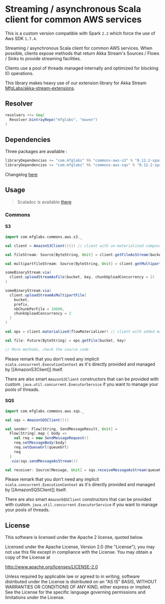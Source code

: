 # Streaming / asynchronous Scala client for common AWS services

This is a custom version compatible with Spark `2.2` which force the use of Aws SDK `1.7.4`.

Streaming / asynchronous Scala client for common AWS services.
When possible, clients expose methods that return Akka Stream's Sources / Flows / Sinks to provide streaming facilities.

Clients use a pool of threads managed internally and optimized for blocking IO operations.

This library makes heavy use of our extension library for Akka Stream
[MfgLabs/akka-stream-extensions](https://github.com/MfgLabs/akka-stream-extensions).

## Resolver

```scala
resolvers ++= Seq(
  Resolver.bintrayRepo("mfglabs", "maven")
)
```

## Dependencies

Three packages are available :
```scala
libraryDependencies += "com.mfglabs" %% "commons-aws-s3" % "0.12.2-spark-2.2"
libraryDependencies += "com.mfglabs" %% "commons-aws-sqs" % "0.12.2-spark-2.2"
```

Changelog [here](CHANGELOG.md)

## Usage

> Scaladoc is available [there](http://mfglabs.github.io/commons-aws/api/0.12.2-spark-2.2/)

### Commons

#### S3

```scala
import com.mfglabs.commons.aws.s3._

val client = AmazonS3Client()()) // client with un-materialized composable Source / Flow / Sink

val fileStream: Source[ByteString, Unit] = client.getFileAsStream(bucket, key)

val multipartfileStream: Source[ByteString, Unit] = client.getMultipartFileAsStream(bucket, prefix)

someBinaryStream.via(
  client.uploadStreamAsFile(bucket, key, chunkUploadConcurrency = 2)
)

someBinaryStream.via(
  client.uploadStreamAsMultipartFile(
    bucket,
    prefix,
    nbChunkPerFile = 10000,
    chunkUploadConcurrency = 2
  )
)

val ops = client.materialized(flowMaterializer) // client with added materialized methods

val file: Future[ByteString] = ops.getFile(bucket, key)

// More methods, check the source code
```

Please remark that you don't need any implicit `scala.concurrent.ExecutionContext` as it's directly provided
and managed by [[AmazonS3Client]] itself.

There are also smart `AmazonS3Client` constructors that can be provided with custom.
`java.util.concurrent.ExecutorService` if you want to manage your pools of threads.


#### SQS

```scala
import com.mfglabs.commons.aws.sqs._

val sqs = AmazonSQSClient()()

val sender: Flow[String, SendMessageResult, Unit] =
  Flow[String].map { body =>
    val req = new SendMessageRequest()
    req.setMessageBody(body)
    req.setQueueUrl(queueUrl)
    req
  }
  .via(sqs.sendMessageAsStream())

val receiver: Source[Message, Unit] = sqs.receiveMessageAsStream(queueUrl, autoAck = false)
```

Please remark that you don't need any implicit `scala.concurrent.ExecutionContext` as it's directly provided
and managed by [[AmazonSQSClient]] itself.

There are also smart `AmazonSQSClient` constructors that can be provided with custom.
`java.util.concurrent.ExecutorService` if you want to manage your pools of threads.

## License

This software is licensed under the Apache 2 license, quoted below.

Licensed under the Apache License, Version 2.0 (the "License"); you may not use this file except in compliance with the License. You may obtain a copy of the License at

http://www.apache.org/licenses/LICENSE-2.0

Unless required by applicable law or agreed to in writing, software distributed under the License is distributed on an "AS IS" BASIS, WITHOUT WARRANTIES OR CONDITIONS OF ANY KIND, either express or implied. See the License for the specific language governing permissions and limitations under the License.
